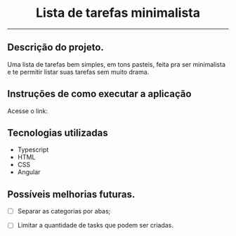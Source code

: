 <h1 align="center">
Lista de tarefas minimalista
</h1>

---

## Descrição do projeto.
Uma lista de tarefas bem simples, em tons pasteis, feita pra ser minimalista e te permitir listar suas tarefas sem muito drama.

## Instruções de como executar a aplicação
Acesse o link:



## Tecnologias utilizadas

- Typescript
- HTML
- CSS
- Angular


## Possíveis melhorias futuras.

- [ ] Separar as categorias por abas;
- [ ] Limitar a quantidade de tasks que podem ser criadas.
      
